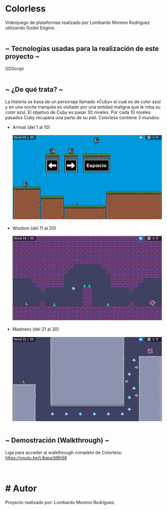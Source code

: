 # Colorless
Videojuego de plataformas realizado por Lombardo Moreno Rodríguez utilizando Godot Engine.
</br></br>
## ~ Tecnologías usadas para la realización de este proyecto ~
GDScript
</br></br>
## ~ ¿De qué trata? ~
La historia se basa de un personaje llamado «Cuby» el cual es de color azul y en una noche tranquila es visitado por una entidad maligna que le roba su color azul. El objetivo de Cuby es pasar 30 niveles. Por cada 10 niveles pasados Cuby recupera una parte de su piel. Colorless contiene 3 mundos:
- Arrival (del 1 al 10)
</br></br>
![](README/Colorless_Arrival.png)
</br></br>
- Wisdom (del 11 al 20)
</br></br>
![](README/Colorless_Wisdom.png)
</br></br>
- Madness (del 21 al 30)
</br></br>
![](README/Colorless_Madness.png)
</br></br>
## ~ Demostración (Walkthrough) ~
Liga para acceder al walkthrough completo de Colorless:
https://youtu.be/L8qpa3jBh58
</br></br></br>
# # Autor
Proyecto realizado por: Lombardo Moreno Rodríguez.

